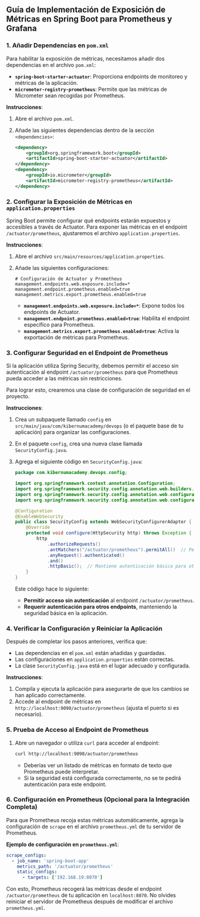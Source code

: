 ## Guía de Implementación de Exposición de Métricas en Spring Boot para Prometheus y Grafana

### 1. Añadir Dependencias en `pom.xml`

Para habilitar la exposición de métricas, necesitamos añadir dos dependencias en el archivo `pom.xml`:

- **`spring-boot-starter-actuator`**: Proporciona endpoints de monitoreo y métricas de la aplicación.
- **`micrometer-registry-prometheus`**: Permite que las métricas de Micrometer sean recogidas por Prometheus.

**Instrucciones**:
1. Abre el archivo `pom.xml`.
2. Añade las siguientes dependencias dentro de la sección `<dependencies>`:

   ```xml
   <dependency>
       <groupId>org.springframework.boot</groupId>
       <artifactId>spring-boot-starter-actuator</artifactId>
   </dependency>
   <dependency>
       <groupId>io.micrometer</groupId>
       <artifactId>micrometer-registry-prometheus</artifactId>
   </dependency>
   ```

### 2. Configurar la Exposición de Métricas en `application.properties`

Spring Boot permite configurar qué endpoints estarán expuestos y accesibles a través de Actuator. Para exponer las métricas en el endpoint `/actuator/prometheus`, ajustaremos el archivo `application.properties`.

**Instrucciones**:
1. Abre el archivo `src/main/resources/application.properties`.
2. Añade las siguientes configuraciones:

   ```properties
   # Configuración de Actuator y Prometheus
   management.endpoints.web.exposure.include=*
   management.endpoint.prometheus.enabled=true
   management.metrics.export.prometheus.enabled=true
   ```

   - **`management.endpoints.web.exposure.include=*`**: Expone todos los endpoints de Actuator.
   - **`management.endpoint.prometheus.enabled=true`**: Habilita el endpoint específico para Prometheus.
   - **`management.metrics.export.prometheus.enabled=true`**: Activa la exportación de métricas para Prometheus.

### 3. Configurar Seguridad en el Endpoint de Prometheus

Si la aplicación utiliza Spring Security, debemos permitir el acceso sin autenticación al endpoint `/actuator/prometheus` para que Prometheus pueda acceder a las métricas sin restricciones.

Para lograr esto, crearemos una clase de configuración de seguridad en el proyecto.

**Instrucciones**:
1. Crea un subpaquete llamado `config` en `src/main/java/com/kibernumacademy/devops` (o el paquete base de tu aplicación) para organizar las configuraciones.
2. En el paquete `config`, crea una nueva clase llamada `SecurityConfig.java`.
3. Agrega el siguiente código en `SecurityConfig.java`:

   ```java
   package com.kibernumacademy.devops.config;

   import org.springframework.context.annotation.Configuration;
   import org.springframework.security.config.annotation.web.builders.HttpSecurity;
   import org.springframework.security.config.annotation.web.configuration.EnableWebSecurity;
   import org.springframework.security.config.annotation.web.configuration.WebSecurityConfigurerAdapter;

   @Configuration
   @EnableWebSecurity
   public class SecurityConfig extends WebSecurityConfigurerAdapter {
       @Override
       protected void configure(HttpSecurity http) throws Exception {
           http
               .authorizeRequests()
               .antMatchers("/actuator/prometheus").permitAll()  // Permitir acceso a Prometheus sin autenticación
               .anyRequest().authenticated()
               .and()
               .httpBasic();  // Mantiene autenticación básica para otros endpoints
       }
   }
   ```

   Este código hace lo siguiente:
   - **Permitir acceso sin autenticación** al endpoint `/actuator/prometheus`.
   - **Requerir autenticación para otros endpoints**, manteniendo la seguridad básica en la aplicación.

### 4. Verificar la Configuración y Reiniciar la Aplicación

Después de completar los pasos anteriores, verifica que:

- Las dependencias en el `pom.xml` están añadidas y guardadas.
- Las configuraciones en `application.properties` están correctas.
- La clase `SecurityConfig.java` está en el lugar adecuado y configurada.

**Instrucciones**:
1. Compila y ejecuta la aplicación para asegurarte de que los cambios se han aplicado correctamente.
2. Accede al endpoint de métricas en `http://localhost:9090/actuator/prometheus` (ajusta el puerto si es necesario).

### 5. Prueba de Acceso al Endpoint de Prometheus

1. Abre un navegador o utiliza `curl` para acceder al endpoint:
   ```bash
   curl http://localhost:9090/actuator/prometheus
   ```
   
   - Deberías ver un listado de métricas en formato de texto que Prometheus puede interpretar.
   - Si la seguridad está configurada correctamente, no se te pedirá autenticación para este endpoint.

### 6. Configuración en Prometheus (Opcional para la Integración Completa)

Para que Prometheus recoja estas métricas automáticamente, agrega la configuración de `scrape` en el archivo `prometheus.yml` de tu servidor de Prometheus.

**Ejemplo de configuración en `prometheus.yml`**:
```yaml
scrape_configs:
  - job_name: 'spring-boot-app'
    metrics_path: '/actuator/prometheus'
    static_configs:
      - targets: ['192.168.19:8070']
```

Con esto, Prometheus recogerá las métricas desde el endpoint `/actuator/prometheus` de tu aplicación en `localhost:8070`. 
No olvides reiniciar el servidor de Prometheus después de modificar el archivo `prometheus.yml`.

